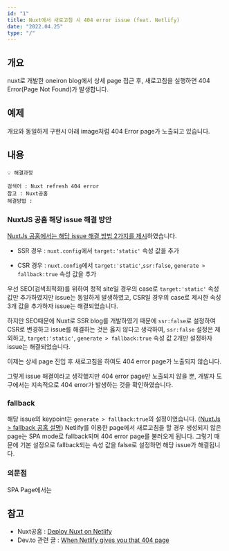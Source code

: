 ```yaml
---
id: "1"
title: Nuxt에서 새로고침 시 404 error issue (feat. Netlify)
date: "2022.04.25"
type: "/"
---
```


## 개요

nuxt로 개발한 oneiron blog에서 상세 page 접근 후, 새로고침을 실행하면 404 Error(Page Not Found)가 발생합니다.

## 예제

개요와 동일하게 구현시 아래 image처럼 404 Error page가 노출되고 있습니다.

## 내용

```
💡 해결과정

검색어 : Nuxt refresh 404 error
참고 : Nuxt공홈
해결방법 : 
```

### NuxtJS 공홈 해당 issue 해결 방안

[NuxtJs 공홈에서는 해당 issue 해결 방법 2가지를 제시](https://nuxtjs.org/deployments/netlify/#configure)하였습니다.

- SSR 경우 : `nuxt.config`에서 `target:'static'` 속성 값을 추가

- CSR 경우 : `nuxt.config`에서 `target:'static'`,`ssr:false`,  `generate > fallback:true` 속성 값을 추가

우선 SEO(검색최적화)를 위하여 정적 site일 경우의 case로 `target:'static'` 속성 값만 추가하였지만 issue는 동일하게 발생하였고,
CSR일 경우의 case로 제시한 속성 3개 값을 추가하자 issue는 해결되었습니다.

하지만 SEO때문에 Nuxt로 SSR blog를 개발하였기 때문에 `ssr:false`로 설정하여 CSR로 변경하고 issue를 해결하는 것은 옳지 않다고 생각하여, `ssr:false` 설정은 제외하고,
`target:'static'`, `generate > fallback:true` 속성 값 2개만 설정하자 issue는 해결되었습니다. 

이제는 상세 page 진입 후 새로고침을 하여도 404 error page가 노출되지 않습니다.

그렇게 issue 해결이라고 생각했지만 404 error page만 노출되지 않을 뿐, 개발자 도구에서는 지속적으로 404 error가 발생하는 것을 확인하였습니다.

### fallback
해당 issue의 keypoint는 `generate > fallback:true`의 설정이였습니다. ([NuxtJs > fallback 공홈 설명](https://nuxtjs.org/docs/configuration-glossary/configuration-generate/#fallback))
Netlify를 이용한 page에서 새로고침을 할 경우 생성되지 않은 page는 SPA mode로 fallback되며 404 error page를 불러오게 됩니다. 그렇기 때문에 기본 설정으로 fallback되는 속성 값을 false로 설정하면 해당 issue가 해결됩니다.


### 의문점
SPA Page에서는 



## 참고

- Nuxt공홈 : [Deploy Nuxt on Netlify](https://nuxtjs.org/deployments/netlify/)
- Dev.to 관련 글 : [When Netlify gives you that 404 page](https://dev.to/debs_obrien/when-netlify-gives-you-that-404-page-4561)